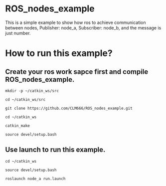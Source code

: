 # ROS_nodes_example
This is a simple example to show how ros to achieve communication between nodes, Publisher: node_a, Subscriber: node_b, and the message is just number.

# How to run this example?
## Create your ros work sapce first and compile ROS_nodes_example.

`mkdir -p ~/catkin_ws/src`

`cd ~/catkin_ws/src`

`git clone https://github.com/CLM666/ROS_nodes_example.git`

`cd ~/catkin_ws`

`catkin_make`

`source devel/setup.bash`

## Use launch to run this example.

`cd ~/catkin_ws`

`source devel/setup.bash`

`roslaunch node_a run.launch`
